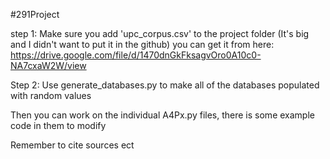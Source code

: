 #291Project

step 1: Make sure you add 'upc_corpus.csv' to the project folder (It's big and I didn't want to put it in the github) you can get it from here: https://drive.google.com/file/d/1470dnGkFksagvOro0A10c0-NA7cxaW2W/view

Step 2: Use generate_databases.py to make all of the databases populated with random values

Then you can work on the individual A4Px.py files, there is some example code in them to modify

Remember to cite sources ect
